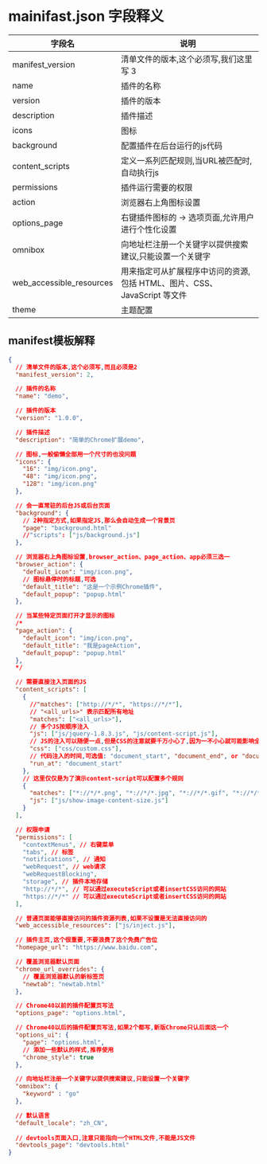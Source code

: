 # mainifast.json 字段释义

| 字段名 | 说明 |
|-|-|  
| manifest_version | 清单文件的版本,这个必须写,我们这里写 3 |
| name | 插件的名称 |
| version | 插件的版本 |
| description | 插件描述 |  
| icons | 图标 |
| background | 配置插件在后台运行的js代码 |
| content_scripts | 定义一系列匹配规则,当URL被匹配时,自动执行js |
| permissions | 插件运行需要的权限 |
| action | 浏览器右上角图标设置 |
| options_page | 右键插件图标的 -> 选项页面,允许用户进行个性化设置 |
| omnibox | 向地址栏注册一个关键字以提供搜索建议,只能设置一个关键字 |
| web_accessible_resources | 用来指定可从扩展程序中访问的资源,包括 HTML、图片、CSS、JavaScript 等文件 |
| theme | 主题配置 |

## manifest模板解释

```json
{
  // 清单文件的版本,这个必须写,而且必须是2
  "manifest_version": 2,

  // 插件的名称
  "name": "demo",

  // 插件的版本
  "version": "1.0.0",

  // 插件描述
  "description": "简单的Chrome扩展demo",

  // 图标,一般偷懒全部用一个尺寸的也没问题
  "icons": {
    "16": "img/icon.png",
    "48": "img/icon.png",
    "128": "img/icon.png"
  },

  // 会一直常驻的后台JS或后台页面
  "background": {
    // 2种指定方式,如果指定JS,那么会自动生成一个背景页
    "page": "background.html"
    //"scripts": ["js/background.js"]
  },

  // 浏览器右上角图标设置,browser_action、page_action、app必须三选一
  "browser_action": {
    "default_icon": "img/icon.png",
    // 图标悬停时的标题,可选  
    "default_title": "这是一个示例Chrome插件",
    "default_popup": "popup.html"
  },

  // 当某些特定页面打开才显示的图标
  /*
  "page_action": {
    "default_icon": "img/icon.png",
    "default_title": "我是pageAction",
    "default_popup": "popup.html"
  },
  */

  // 需要直接注入页面的JS
  "content_scripts": [
    {
      //"matches": ["http://*/*", "https://*/*"],
      // "<all_urls>" 表示匹配所有地址
      "matches": ["<all_urls>"],
      // 多个JS按顺序注入
      "js": ["js/jquery-1.8.3.js", "js/content-script.js"],
      // JS的注入可以随便一点,但是CSS的注意就要千万小心了,因为一不小心就可能影响全局样式
      "css": ["css/custom.css"],
      // 代码注入的时间,可选值: "document_start", "document_end", or "document_idle",最后一个表示页面空闲时,默认document_idle  
      "run_at": "document_start"
    },
    // 这里仅仅是为了演示content-script可以配置多个规则
    {
      "matches": ["*://*/*.png", "*://*/*.jpg", "*://*/*.gif", "*://*/*.bmp"],
      "js": ["js/show-image-content-size.js"]
    }
  ],

  // 权限申请
  "permissions": [
    "contextMenus", // 右键菜单
    "tabs", // 标签
    "notifications", // 通知
    "webRequest", // web请求
    "webRequestBlocking",
    "storage", // 插件本地存储
    "http://*/*", // 可以通过executeScript或者insertCSS访问的网站
    "https://*/*" // 可以通过executeScript或者insertCSS访问的网站
  ],

  // 普通页面能够直接访问的插件资源列表,如果不设置是无法直接访问的
  "web_accessible_resources": ["js/inject.js"],

  // 插件主页,这个很重要,不要浪费了这个免费广告位
  "homepage_url": "https://www.baidu.com",

  // 覆盖浏览器默认页面
  "chrome_url_overrides": {
    // 覆盖浏览器默认的新标签页
    "newtab": "newtab.html"
  },

  // Chrome40以前的插件配置页写法
  "options_page": "options.html",

  // Chrome40以后的插件配置页写法,如果2个都写,新版Chrome只认后面这一个
  "options_ui": {
    "page": "options.html",
    // 添加一些默认的样式,推荐使用
    "chrome_style": true
  },

  // 向地址栏注册一个关键字以提供搜索建议,只能设置一个关键字
  "omnibox": {
    "keyword" : "go"
  },

  // 默认语言
  "default_locale": "zh_CN",
 
  // devtools页面入口,注意只能指向一个HTML文件,不能是JS文件
  "devtools_page": "devtools.html"
}
```